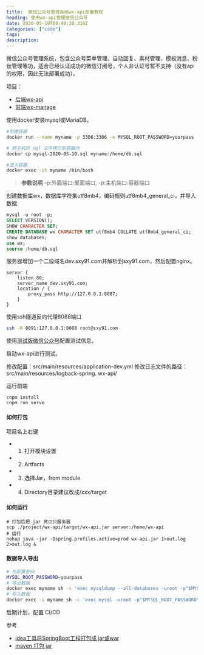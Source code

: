```yaml
---
title:  微信公众号管理系统wx-api部署教程
heading: 使用wx-api管理微信公众号
date: 2020-05-19T08:40:28.316Z
categories: ["code"]
tags: 
description: 
---
```


微信公众号管理系统，包含公众号菜单管理、自动回复、素材管理、模板消息、粉丝管理️等功，适合已经认证成功的微信订阅号，个人非认证号暂不支持（没有api的权限，因此无法部署成功）。

项目：
- [后端wx-api](https://github.com/niefy/wx-api)
- [前端wx-manage](https://github.com/niefy/wx-manage)


使用docker安装mysql或MariaDB。
```bash
#创建容器
docker run --name myname -p 3306:3306 -e MYSQL_ROOT_PASSWORD=yourpass -d  mariadb

# 把主机的 sql 文件拷贝到容器内
docker cp mysql-2020-05-10.sql myname:/home/db.sql

#进入容器
docker exec -it myname /bin/bash
```

> **参数说明** -p:外面端口:里面端口, -p:主机端口:容器端口

创建数据库wx，数据库字符集utf8mb4，编码规则utf8mb4_general_ci，并导入数据
```sql
mysql -u root -p;
SELECT VERSION();
SHOW CHARACTER SET;
CREATE DATABASE wx CHARACTER SET utf8mb4 COLLATE utf8mb4_general_ci;
show databases;
use wx;
source /home/db.sql
```


服务器增加一个二级域名dev.sxy91.com并解析到sxy91.com，然后配置nginx。
```dsconfig
server {
    listen 80;
	server_name dev.sxy91.com;
	location / {
        proxy_pass http://127.0.0.1:8087;
    }
}
```

使用ssh隧道反向代理8088端口
```bash
ssh -R 8091:127.0.0.1:8088 root@sxy91.com
```

使用[测试版微信公众号](https://mp.weixin.qq.com/debug/cgi-bin/sandboxinfo?action=showinfo&t=sandbox/index)配置测试信息。

启动wx-api进行测试。

修改配置：src/main/resources/application-dev.yml
修改日志文件的路径：src/main/resources/logback-spring.
wx-api/


运行前端
```
cnpm install
cnpm run serve
```

#### 如何打包

项目名上右键
- 1. 打开模块设置
- 2. Artfacts
- 3. 选择Jar，from module
- 4. Directory目录建议改成/xxx/target

#### 如何运行
```
# 打包后把 jar 拷贝只服务器
scp ./project/wx-api/target/wx-api.jar server:/home/wx-api
# 运行
nohup java -jar -Dspring.profiles.active=prod wx-api.jar 1>out.log 2>out.log &
```


#### 数据导入导出
```bash
# 先配置密码
MYSQL_ROOT_PASSWORD=yourpass
# 导出数据
docker exec myname sh -c 'exec mysqldump --all-databases -uroot -p"$MYSQL_ROOT_PASSWORD"' > /some/path/on/your/host/all-databases.sql
# 导入数据
docker exec -i myname sh -c 'exec mysql -uroot -p"$MYSQL_ROOT_PASSWORD"' < /some/path/on/your/host/all-databases.sql

```

后期计划，配置 CI/CD


参考  
- [idea工具将SpringBoot工程打包成 jar或war](https://blog.csdn.net/WillJGL/article/details/75125801)
- [maven 打包 jar](https://www.jianshu.com/p/0d85d0539b1a)